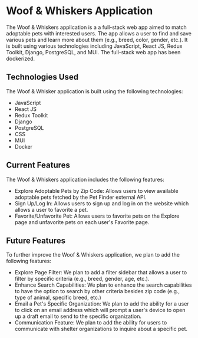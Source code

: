 # Woof & Whiskers Application

The Woof & Whiskers application is a a full-stack web app aimed to match adoptable pets with interested users. The app allows a user to find and save various pets and learn more about them (e.g., breed, color, gender, etc.). It is built using various technologies including JavaScript, React JS, Redux Toolkit, Django, PostgreSQL, and MUI. The full-stack web app has been dockerized.

## Technologies Used

The Woof & Whisker application is built using the following technologies:

- JavaScript
- React JS
- Redux Toolkit
- Django
- PostgreSQL
- CSS
- MUI
- Docker

## Current Features

The Woof & Whiskers application includes the following features:

- Explore Adoptable Pets by Zip Code: Allows users to view available adoptable pets fetched by the Pet Finder external API.
- Sign Up/Log In: Allows users to sign up and log in on the website which allows a user to favorite a pet.
- Favorite/Unfavorite Pet: Allows users to favorite pets on the Explore page and unfavorite pets on each user's Favorite page.

## Future Features

To further improve the Woof & Whiskers application, we plan to add the following features:

- Explore Page Filter: We plan to add a filter sidebar that allows a user to filter by specific criteria (e.g., breed, gender, age, etc.).
- Enhance Search Capabilities: We plan to enhance the search capabilities to have the option to search by other criteria besides zip code (e.g., type of animal, specific breed, etc.)
- Email a Pet's Specific Organization: We plan to add the ability for a user to click on an email address which will prompt a user's device to open up a draft email to send to the specific organization.
- Communication Feature: We plan to add the ability for users to communicate with shelter organizations to inquire about a specific pet.
